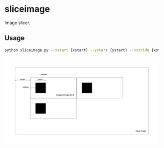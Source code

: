 # sliceimage

Image slicer.

## Usage

```sh
python sliceimage.py --xstart {xstart} --ystart {ystart} --xstride {xstride} --ystride {ystride} --xoffset {xoffset} --yoffset {yoffset} --xsize {xsize} --ysize {ysize} input.png
```

![Options](options.jpg)